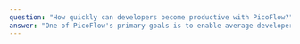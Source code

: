 ```yaml
---
question: "How quickly can developers become productive with PicoFlow?"
answer: "One of PicoFlow's primary goals is to enable average developers—without deep AI training—to be productive within just days. The framework is designed with developer-friendliness in mind, featuring intuitive APIs and comprehensive documentation that makes it easy to get started quickly while still providing advanced capabilities for complex use cases."
---
```

